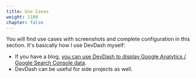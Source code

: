```yaml
---
title: Use Cases
weight: 1100
chapter: false
---
```


You will find use cases with screenshots and complete configuration in this section. It's basically how I use DevDash myself:

* If you have a blog, [you can use DevDash to display Google Analytics / Google Search Console data](/getting-started/use-cases/blog/).
* DevDash can be useful for side projects as well.
